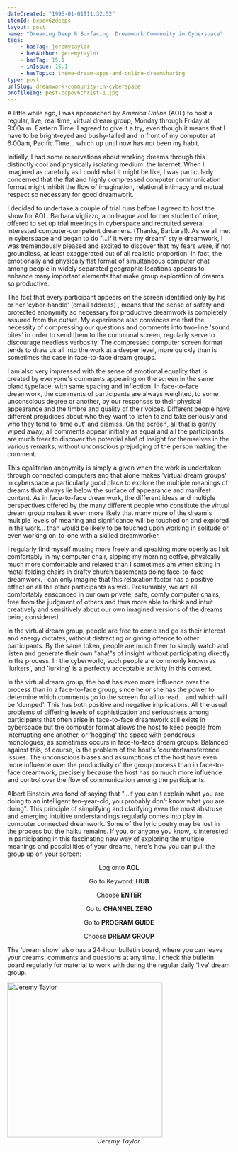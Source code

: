 ```yaml
---
dateCreated: "1996-01-01T11:32:52"
itemId: bcpov6zdeeps
layout: post
name: "Dreaming Deep & Surfacing: Dreamwork Community in Cyberspace"
tags:
    - hasTag: jeremytaylor
    - hasAuthor: jeremytaylor
    - hasTag: 15.1
    - inIssue: 15.1
    - hasTopic: theme~dream-apps-and-online-dreamsharing
type: post
urlSlug: dreamwork-community-in-cyberspace
profileImg: post-bcpov6christ-1.jpg
---
```


A little while ago, I was approached by _America Online_ (AOL) to host a regular, live, real time, virtual dream group, Monday through Friday at 9:00a.m. Eastern Time. I agreed to give it a try, even though it means that I have to be bright-eyed and bushy-tailed and in front of my computer at 6:00am, Pacific Time... which up until now has _not_ been my habit.

Initially, I had some reservations about working dreams through this distinctly cool and physically isolating medium: the Internet. When I imagined as carefully as I could what it might be like, I was particularly concerned that the flat and highly compressed computer communication format might inhibit the flow of imagination, relational intimacy and mutual respect so necessary for good dreamwork.

I decided to undertake a couple of trial runs before I agreed to host the show for AOL. Barbara Viglizzo, a colleague and former student of mine, offered to set up trial meetings in cyberspace and recruited several interested computer-competent dreamers. (Thanks, Barbara!). As we all met in cyberspace and began to do "...if it were my dream" style dreamwork, I was tremendously pleased and excited to discover that my fears were, if not groundless, at least exaggerated out of all realistic proportion. In fact, the emotionally and physically flat format of simultaneous computer chat among people in widely separated geographic locations appears to enhance many important elements that make group exploration of dreams so productive.

The fact that every participant appears on the screen identified only by his or her 'cyber-handle' (email address) , means that the sense of safety and protected anonymity so necessary for productive dreamwork is completely assured from the outset. My experience also convinces me that the necessity of compressing our questions and comments into two-line 'sound bites' in order to send them to the communal screen, regularly serve to discourage needless verbosity. The compressed computer screen format tends to draw us all into the work at a deeper level, more quickly than is sometimes the case in face-to-face dream groups.

I am also very impressed with the sense of emotional equality that is created by everyone's comments appearing on the screen in the same bland typeface, with same spacing and inflection. In face-to-face dreamwork, the comments of participants are always weighted, to some unconscious degree or another, by our responses to their physical appearance and the timbre and quality of their voices. Different people have different prejudices about who they want to listen to and take seriously and who they tend to 'time out' and dismiss. On the screen, all that is gently wiped away; all comments appear initially as equal and all the participants are much freer to discover the potential aha! of insight for themselves in the various remarks, without unconscious prejudging of the person making the comment.

This egalitarian anonymity is simply a given when the work is undertaken through connected computers and that alone makes 'virtual dream groups' in cyberspace a particularly good place to explore the multiple meanings of dreams that always lie below the surface of appearance and manifest content. As in face-to-face dreamwork, the different ideas and multiple perspectives offered by the many different people who constitute the virtual dream group makes it even more likely that many more of the dream's multiple levels of meaning and significance will be touched on and explored in the work... than would be likely to be touched upon working in solitude or even working on-to-one with a skilled dreamworker.

I regularly find myself musing more freely and speaking more openly as I sit comfortably in my computer chair, sipping my morning coffee, physically much more comfortable and relaxed than I sometimes am when sitting in metal folding chairs in drafty church basements doing face-to-face dreamwork. I can only imagine that this relaxation factor has a positive effect on all the other participants as well. Presumably, we are all comfortably ensconced in our own private, safe, comfy computer chairs, free from the judgment of others and thus more able to think and intuit creatively and sensitively about our own imagined versions of the dreams being considered.

In the virtual dream group, people are free to come and go as their interest and energy dictates, without distracting or giving offence to other participants. By the same token, people are much freer to simply watch and listen and generate their own "aha!"s of insight without participating directly in the process. In the cyberworld, such people are commonly known as 'lurkers', and 'lurking' is a perfectly acceptable activity in this context.

In the virtual dream group, the host has even more influence over the process than in a face-to-face group, since he or she has the power to determine which comments go to the screen for all to read... and which will be 'dumped'. This has both positive and negative implications. All the usual problems of differing levels of sophistication and seriousness among participants that often arise in face-to-face dreamwork still exists in cyberspace but the computer format allows the host to keep people from interrupting one another, or 'hogging' the space with ponderous monologues, as sometimes occurs in face-to-face dream groups. Balanced against this, of course, is the problem of the host's 'countertransference' issues. The unconscious biases and assumptions of the host have even more influence over the productivity of the group process than in face-to-face dreamwork, precisely because the host has so much more influence and control over the flow of communication among the participants.

Albert Einstein was fond of saying that "...if you can't explain what you are doing to an intelligent ten-year-old, you probably don't know what you are doing". This principle of simplifying and clarifying even the most abstruse and emerging intuitive understandings regularly comes into play in computer connected dreamwork. Some of the lyric poetry may be lost in the process but the haiku remains. If you, or anyone you know, is interested in participating in this fascinating new way of exploring the multiple meanings and possibilities of your dreams, here's how you can pull the group up on your screen:

<div style="margin: auto; text-align: center">
<p>Log onto <b>AOL</b></p>
<p>Go to Keyword: <b>HUB</b></p>
<p>Choose <b>ENTER</b></p>
<p>Go to <b>CHANNEL ZERO</b></p>
<p>Go to <b>PROGRAM GUIDE</b></p>
<p>Choose <b>DREAM GROUP</b></p>
</div>

The 'dream show' also has a 24-hour bulletin board, where you can leave your dreams, comments and questions at any time. I check the bulletin board regularly for material to work with during the regular daily 'live' dream group.

<img src="../images/post-bcpov6christ-1.jpg" alt="Jeremy Taylor" width="350" height="auto"/>
<div class="caption" style="text-align: center;"><i>Jeremy Taylor</i></div>
